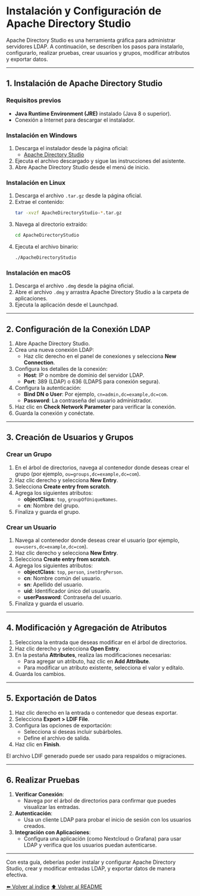 # Instalación y Configuración de Apache Directory Studio

Apache Directory Studio es una herramienta gráfica para administrar servidores LDAP. A continuación, se describen los pasos para instalarlo, configurarlo, realizar pruebas, crear usuarios y grupos, modificar atributos y exportar datos.

---

## 1. Instalación de Apache Directory Studio

### **Requisitos previos**
- **Java Runtime Environment (JRE)** instalado (Java 8 o superior).
- Conexión a Internet para descargar el instalador.

### **Instalación en Windows**
1. Descarga el instalador desde la página oficial:
   - [Apache Directory Studio](https://directory.apache.org/studio/)
2. Ejecuta el archivo descargado y sigue las instrucciones del asistente.
3. Abre Apache Directory Studio desde el menú de inicio.

### **Instalación en Linux**
1. Descarga el archivo `.tar.gz` desde la página oficial.
2. Extrae el contenido:
   ```bash
   tar -xvzf ApacheDirectoryStudio-*.tar.gz
   ```
3. Navega al directorio extraído:
   ```bash
   cd ApacheDirectoryStudio
   ```
4. Ejecuta el archivo binario:
   ```bash
   ./ApacheDirectoryStudio
   ```

### **Instalación en macOS**
1. Descarga el archivo `.dmg` desde la página oficial.
2. Abre el archivo `.dmg` y arrastra Apache Directory Studio a la carpeta de aplicaciones.
3. Ejecuta la aplicación desde el Launchpad.

---

## 2. Configuración de la Conexión LDAP

1. Abre Apache Directory Studio.
2. Crea una nueva conexión LDAP:
   - Haz clic derecho en el panel de conexiones y selecciona **New Connection**.
3. Configura los detalles de la conexión:
   - **Host**: IP o nombre de dominio del servidor LDAP.
   - **Port**: 389 (LDAP) o 636 (LDAPS para conexión segura).
4. Configura la autenticación:
   - **Bind DN o User**: Por ejemplo, `cn=admin,dc=example,dc=com`.
   - **Password**: La contraseña del usuario administrador.
5. Haz clic en **Check Network Parameter** para verificar la conexión.
6. Guarda la conexión y conéctate.

---

## 3. Creación de Usuarios y Grupos

### **Crear un Grupo**
1. En el árbol de directorios, navega al contenedor donde deseas crear el grupo (por ejemplo, `ou=groups,dc=example,dc=com`).
2. Haz clic derecho y selecciona **New Entry**.
3. Selecciona **Create entry from scratch**.
4. Agrega los siguientes atributos:
   - **objectClass**: `top`, `groupOfUniqueNames`.
   - **cn**: Nombre del grupo.
5. Finaliza y guarda el grupo.

### **Crear un Usuario**
1. Navega al contenedor donde deseas crear el usuario (por ejemplo, `ou=users,dc=example,dc=com`).
2. Haz clic derecho y selecciona **New Entry**.
3. Selecciona **Create entry from scratch**.
4. Agrega los siguientes atributos:
   - **objectClass**: `top`, `person`, `inetOrgPerson`.
   - **cn**: Nombre común del usuario.
   - **sn**: Apellido del usuario.
   - **uid**: Identificador único del usuario.
   - **userPassword**: Contraseña del usuario.
5. Finaliza y guarda el usuario.

---

## 4. Modificación y Agregación de Atributos

1. Selecciona la entrada que deseas modificar en el árbol de directorios.
2. Haz clic derecho y selecciona **Open Entry**.
3. En la pestaña **Attributes**, realiza las modificaciones necesarias:
   - Para agregar un atributo, haz clic en **Add Attribute**.
   - Para modificar un atributo existente, selecciona el valor y edítalo.
4. Guarda los cambios.

---

## 5. Exportación de Datos

1. Haz clic derecho en la entrada o contenedor que deseas exportar.
2. Selecciona **Export > LDIF File**.
3. Configura las opciones de exportación:
   - Selecciona si deseas incluir subárboles.
   - Define el archivo de salida.
4. Haz clic en **Finish**.

El archivo LDIF generado puede ser usado para respaldos o migraciones.

---

## 6. Realizar Pruebas

1. **Verificar Conexión**:
   - Navega por el árbol de directorios para confirmar que puedes visualizar las entradas.
2. **Autenticación**:
   - Usa un cliente LDAP para probar el inicio de sesión con los usuarios creados.
3. **Integración con Aplicaciones**:
   - Configura una aplicación (como Nextcloud o Grafana) para usar LDAP y verifica que los usuarios puedan autenticarse.

---

Con esta guía, deberías poder instalar y configurar Apache Directory Studio, crear y modificar entradas LDAP, y exportar datos de manera efectiva.

[⬅️ Volver al índice](./Index.md)
[⬆️ Volver al README](/README.md)

